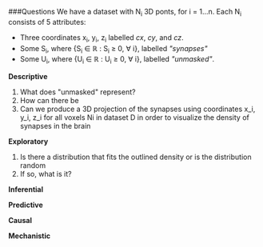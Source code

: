 ###Questions
We have a dataset with N<sub>i</sub> 3D ponts, for i = 1...n.
Each N<sub>i</sub> consists of 5 attributes:
* Three coordinates x<sub>i</sub>, y<sub>i</sub>, z<sub>i</sub> labelled _cx_, _cy_, and _cz_. 
* Some S<sub>i</sub>, where {S<sub>i</sub> ∈ ℝ : S<sub>i</sub> ≥ 0, ∀ i}, labelled _"synapses"_
* Some U<sub>i</sub>, where {U<sub>i</sub> ∈ ℝ : U<sub>i</sub> ≥ 0, ∀ i}, labelled _"unmasked"_.

**Descriptive**

1. What does "unmasked" represent?
2. How can there be 
1. Can we produce a 3D projection of the synapses using coordinates x_i, y_i, z_i for all voxels Ni in dataset D in order to visualize the density of synapses in the brain

**Exploratory**

1. Is there a distribution that fits the outlined density or is the distribution random
2. If so, what is it?

**Inferential**

**Predictive** 

**Causal**

**Mechanistic**
